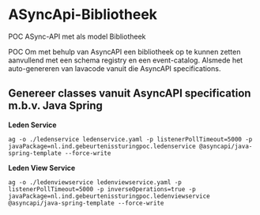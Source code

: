 # ASyncApi-Bibliotheek
POC ASync-API met als model Bibliotheek

POC Om met behulp van AsyncAPI een bibliotheek op te kunnen zetten aanvullend met een schema registry en een event-catalog. Alsmede het auto-genereren van lavacode vanuit die AsyncAPI specifications.

## Genereer classes vanuit AsyncAPI specification m.b.v. Java Spring

**Leden Service**

```ag -o ./ledenservice ledenservice.yaml -p listenerPollTimeout=5000 -p javaPackage=nl.ind.gebeurtenissturingpoc.ledenservice @asyncapi/java-spring-template --force-write```

**Leden View Service**

```ag -o ./ledenviewservice ledenviewservice.yaml -p listenerPollTimeout=5000 -p inverseOperations=true -p javaPackage=nl.ind.gebeurtenissturingpoc.ledenviewservice @asyncapi/java-spring-template --force-write```
